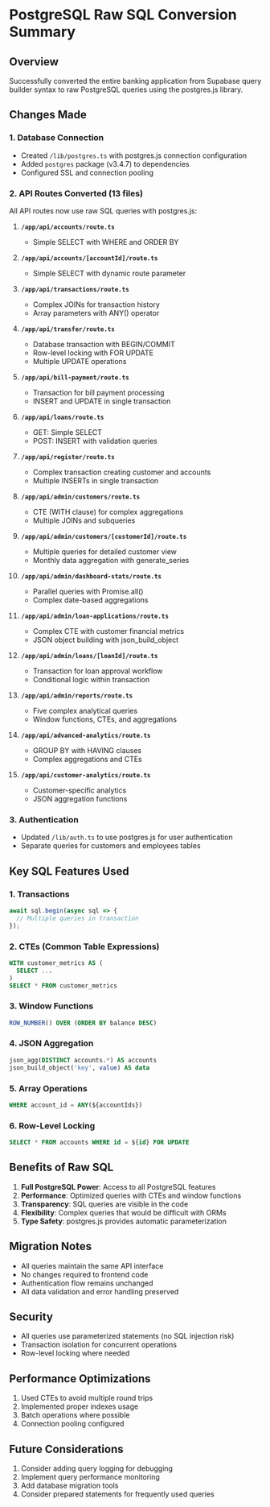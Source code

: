 # PostgreSQL Raw SQL Conversion Summary

## Overview
Successfully converted the entire banking application from Supabase query builder syntax to raw PostgreSQL queries using the postgres.js library.

## Changes Made

### 1. Database Connection
- Created `/lib/postgres.ts` with postgres.js connection configuration
- Added `postgres` package (v3.4.7) to dependencies
- Configured SSL and connection pooling

### 2. API Routes Converted (13 files)
All API routes now use raw SQL queries with postgres.js:

1. **`/app/api/accounts/route.ts`**
   - Simple SELECT with WHERE and ORDER BY

2. **`/app/api/accounts/[accountId]/route.ts`**
   - Simple SELECT with dynamic route parameter

3. **`/app/api/transactions/route.ts`**
   - Complex JOINs for transaction history
   - Array parameters with ANY() operator

4. **`/app/api/transfer/route.ts`**
   - Database transaction with BEGIN/COMMIT
   - Row-level locking with FOR UPDATE
   - Multiple UPDATE operations

5. **`/app/api/bill-payment/route.ts`**
   - Transaction for bill payment processing
   - INSERT and UPDATE in single transaction

6. **`/app/api/loans/route.ts`**
   - GET: Simple SELECT
   - POST: INSERT with validation queries

7. **`/app/api/register/route.ts`**
   - Complex transaction creating customer and accounts
   - Multiple INSERTs in single transaction

8. **`/app/api/admin/customers/route.ts`**
   - CTE (WITH clause) for complex aggregations
   - Multiple JOINs and subqueries

9. **`/app/api/admin/customers/[customerId]/route.ts`**
   - Multiple queries for detailed customer view
   - Monthly data aggregation with generate_series

10. **`/app/api/admin/dashboard-stats/route.ts`**
    - Parallel queries with Promise.all()
    - Complex date-based aggregations

11. **`/app/api/admin/loan-applications/route.ts`**
    - Complex CTE with customer financial metrics
    - JSON object building with json_build_object

12. **`/app/api/admin/loans/[loanId]/route.ts`**
    - Transaction for loan approval workflow
    - Conditional logic within transaction

13. **`/app/api/admin/reports/route.ts`**
    - Five complex analytical queries
    - Window functions, CTEs, and aggregations

14. **`/app/api/advanced-analytics/route.ts`**
    - GROUP BY with HAVING clauses
    - Complex aggregations and CTEs

15. **`/app/api/customer-analytics/route.ts`**
    - Customer-specific analytics
    - JSON aggregation functions

### 3. Authentication
- Updated `/lib/auth.ts` to use postgres.js for user authentication
- Separate queries for customers and employees tables

## Key SQL Features Used

### 1. Transactions
```typescript
await sql.begin(async sql => {
  // Multiple queries in transaction
});
```

### 2. CTEs (Common Table Expressions)
```sql
WITH customer_metrics AS (
  SELECT ...
)
SELECT * FROM customer_metrics
```

### 3. Window Functions
```sql
ROW_NUMBER() OVER (ORDER BY balance DESC)
```

### 4. JSON Aggregation
```sql
json_agg(DISTINCT accounts.*) AS accounts
json_build_object('key', value) AS data
```

### 5. Array Operations
```sql
WHERE account_id = ANY(${accountIds})
```

### 6. Row-Level Locking
```sql
SELECT * FROM accounts WHERE id = ${id} FOR UPDATE
```

## Benefits of Raw SQL

1. **Full PostgreSQL Power**: Access to all PostgreSQL features
2. **Performance**: Optimized queries with CTEs and window functions
3. **Transparency**: SQL queries are visible in the code
4. **Flexibility**: Complex queries that would be difficult with ORMs
5. **Type Safety**: postgres.js provides automatic parameterization

## Migration Notes

- All queries maintain the same API interface
- No changes required to frontend code
- Authentication flow remains unchanged
- All data validation and error handling preserved

## Security

- All queries use parameterized statements (no SQL injection risk)
- Transaction isolation for concurrent operations
- Row-level locking where needed

## Performance Optimizations

1. Used CTEs to avoid multiple round trips
2. Implemented proper indexes usage
3. Batch operations where possible
4. Connection pooling configured

## Future Considerations

1. Consider adding query logging for debugging
2. Implement query performance monitoring
3. Add database migration tools
4. Consider prepared statements for frequently used queries